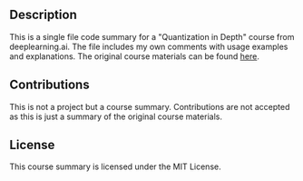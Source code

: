 ## Description

This is a single file code summary for a "Quantization in Depth" course from deeplearning.ai. The file includes my own comments with usage examples and explanations. The original course materials can be found [here](https://learn.deeplearning.ai/courses/quantization-in-depth/).

## Contributions

This is not a project but a course summary. Contributions are not accepted as this is just a summary of the original course materials.

## License

This course summary is licensed under the MIT License.

